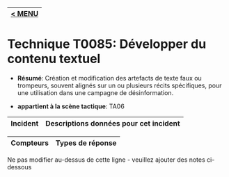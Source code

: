 |[< MENU](../../README.md)|
|---|
# Technique T0085: Développer du contenu textuel

* **Résumé**: Création et modification des artefacts de texte faux ou trompeurs, souvent alignés sur un ou plusieurs récits spécifiques, pour une utilisation dans une campagne de désinformation.

* **appartient à la scène tactique**: TA06


|Incident |Descriptions données pour cet incident |
|-------- |-------------------- |



|Compteurs |Types de réponse |
|-------- |-------------- |


Ne pas modifier au-dessus de cette ligne - veuillez ajouter des notes ci-dessous